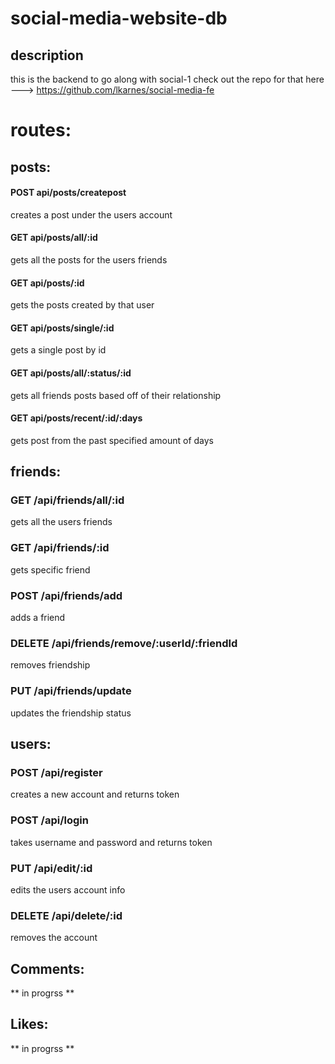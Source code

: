 # social-media-website-db

## description
this is the backend to go along with social-1 check out the repo for that here --->  https://github.com/lkarnes/social-media-fe


# routes:
## posts:
#### POST api/posts/createpost
creates a post under the users account
#### GET api/posts/all/:id
gets all the posts for the users friends
#### GET api/posts/:id
gets the posts created by that user
#### GET api/posts/single/:id
gets a single post by id
#### GET api/posts/all/:status/:id
gets all friends posts based off of their relationship
#### GET api/posts/recent/:id/:days
gets post from the past specified amount of days
## friends:
### GET /api/friends/all/:id
gets all the users friends
### GET /api/friends/:id
gets specific friend
### POST /api/friends/add
adds a friend
### DELETE /api/friends/remove/:userId/:friendId
removes friendship
### PUT /api/friends/update
updates the friendship status
## users:
### POST /api/register
creates a new account and returns token
### POST /api/login
takes username and password and returns token
### PUT /api/edit/:id
edits the users account info
### DELETE /api/delete/:id
removes the account
## Comments:
** in progrss **
## Likes:
** in progrss **
